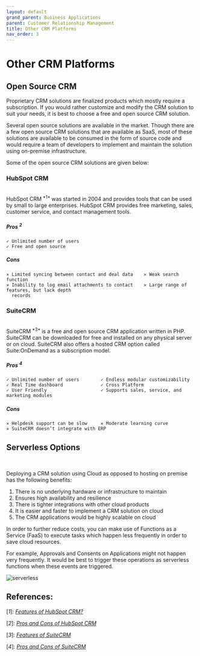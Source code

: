 ```yaml
---
layout: default
grand_parent: Business Applications
parent: Customer Relationship Management
title: Other CRM Platforms
nav_order: 3
---
```


# Other CRM Platforms

## Open Source CRM
 
 Proprietary CRM solutions are finalized products which mostly require a subscription. If you would rather customize and modify the CRM solution to suit your needs, it is best to choose a free and open source CRM solution.

 Several open source solutions are available in the market. Though there are a few open source CRM solutions that are available as SaaS, most of these solutions are available to be consumed in the form of source code and would require a team of developers to implement and maintain the solution using on-premise infrastructure.

 Some of the open source CRM solutions are given below:

### HubSpot CRM
<br />
HubSpot CRM<sup> *1* </sup> was started in 2004 and provides tools that can be used by small to large enterprises. HubSpot CRM provides free marketing, sales, customer service, and contact management tools.


##### Pros <sup> *2* </sup>

    ✓ Unlimited number of users                        
    ✓ Free and open source                            

##### Cons

    ✕ Limited syncing between contact and deal data    ✕ Weak search function
    ✕ Inability to log email attachments to contact    ✕ Large range of features, but lack depth
      records

### SuiteCRM
<br />
SuiteCRM<sup> *3* </sup> is a free and open source CRM application written in PHP. SuiteCRM can be downloaded for free and installed on any physical server or on cloud. SuiteCRM also offers a hosted CRM option called Suite:OnDemand as a subscription model.

    
##### Pros <sup> *4* </sup>

    ✓ Unlimited number of users        ✓ Endless modular customizability
    ✓ Real Time dashboard              ✓ Cross Platform
    ✓ User Friendly                    ✓ Supports sales, service, and marketing modules                  

##### Cons

    ✕ Helpdesk support can be slow     ✕ Moderate learning curve
    ✕ SuiteCRM doesn’t integrate with ERP


## Serverless Options
<br />

 Deploying a CRM solution using Cloud as opposed to hosting on premise has the following benefits:

  1. There is no underlying hardware or infrastructure to maintain
  2. Ensures high availability and resilience
  3. There is tighter integrations with other cloud products
  4. It is easier and faster to implement a CRM solution on cloud
  5. The CRM applications would be highly scalable on cloud

  In order to further reduce costs, you can make use of Functions as a Service (FaaS) to execute tasks which happen less frequently in order to save cloud resources. 
  
  For example, Approvals and Consents on Applications might not happen very frequently. It would be best to trigger these operations as serverless functions when these events are triggered. 

  ![serverless](/assets/images/example-serverless.png)

## References: 

\[*1*\]: [*Features of HubSpot CRM?*](https://www.hubspot.com/pricing/crm) 

\[*2*\]: [*Pros and Cons of HubSpot CRM*](https://www.newbreedmarketing.com/blog/infographic-pros-and-cons-of-the-hubspot-crm) 

\[*3*\]: [*Features of SuiteCRM*](https://suitecrm.com/features/) 

\[*4*\]: [*Pros and Cons of SuiteCRM*](https://crm.org/crmland/open-source-crm) 

